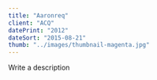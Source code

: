 ```yaml
---
title: "Aaronreq"
client: "ACQ"
datePrint: "2012"
dateSort: "2015-08-21"
thumb: "../images/thumbnail-magenta.jpg"
---
```


Write a description

